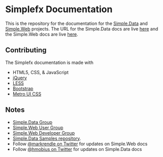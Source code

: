 # Simplefx Documentation 
This is the repository for the documentation for the [Simple.Data](https://github.com/markrendle/Simple.Data) and [Simple.Web](https://github.com/markrendle/Simple.Web) projects.
The URL for the Simple.Data docs are live [here](http://simplefx.org/simpledata/docs/index.html) and the Simple.Web docs are live [here](http://simplefx.org/simpleweb/docs/index.html).

## Contributing
The Simplefx documentation is made with

* HTML5, CSS, & JavaScript
* [jQuery](http://jquery.com/)
* [LESS](http://lesscss.org/)
* [Bootstrap](http://getbootstrap.com/)
* [Metro UI CSS](http://metroui.org.ua/)

## Notes
* [Simple.Data Group](http://groups.google.com/group/simpledata)
* [Simple.Web User Group](http://groups.google.com/group/simpleweb-users)
* [Simple.Web Developer Group](http://groups.google.com/group/simpleweb-dev)
* [Simple.Data Samples repository](https://github.com/markrendle/simple.data.sample).
* Follow [@markrendle on Twitter](http://twitter.com/markrendle) for updates on Simple.Web docs 
* Follow [@hmobius on Twitter](http://twitter.com/hmobius) for updates on Simple.Data docs
